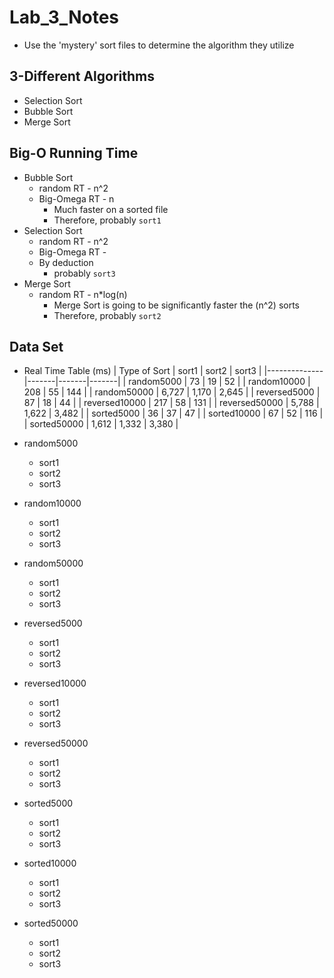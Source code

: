# Lab_3_Notes
- Use the 'mystery' sort files to determine the algorithm they utilize

## 3-Different Algorithms
- Selection Sort
- Bubble Sort
- Merge Sort

## Big-O Running Time
- Bubble Sort
    - random RT     - n^2
    - Big-Omega RT  - n
        - Much faster on a sorted file
        - Therefore, probably `sort1`
- Selection Sort
    - random RT     - n^2
    - Big-Omega RT  -
    - By deduction
        - probably `sort3`
- Merge Sort
    - random RT - n*log(n)
        - Merge Sort is going to be significantly faster the (n^2) sorts
        - Therefore, probably `sort2`
##
## Data Set
- Real Time Table (ms)
| Type of Sort | sort1 | sort2 | sort3 |
|--------------|-------|-------|-------|
| random5000    |  73   |  19   |   52  |
| random10000   | 208   |  55   |  144  |
| random50000   | 6,727 | 1,170 | 2,645 |
| reversed5000  |  87   |  18   |   44  |
| reversed10000 | 217   |  58   |  131  |
| reversed50000 | 5,788 | 1,622 | 3,482 |
| sorted5000    |  36   |  37   |   47  |
| sorted10000   |  67   |  52   |  116  |
| sorted50000   | 1,612 | 1,332 | 3,380 |

- random5000
    - sort1
    - sort2
    - sort3
- random10000
    - sort1
    - sort2
    - sort3
- random50000
    - sort1
    - sort2
    - sort3
- reversed5000
    - sort1
    - sort2
    - sort3
- reversed10000
    - sort1
    - sort2
    - sort3
- reversed50000
    - sort1
    - sort2
    - sort3
- sorted5000
    - sort1
    - sort2
    - sort3
- sorted10000
    - sort1
    - sort2
    - sort3
- sorted50000
    - sort1
    - sort2
    - sort3